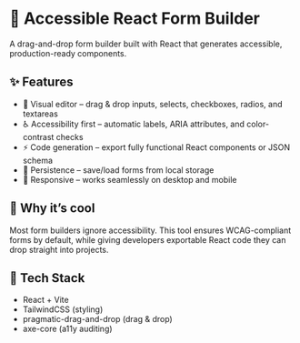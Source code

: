 # 🧩 Accessible React Form Builder
A drag-and-drop form builder built with React that generates accessible, production-ready components.

## ✨ Features
- 🎨 Visual editor – drag & drop inputs, selects, checkboxes, radios, and textareas
- ♿ Accessibility first – automatic labels, ARIA attributes, and color-contrast checks
- ⚡ Code generation – export fully functional React components or JSON schema
- 💾 Persistence – save/load forms from local storage
- 📱 Responsive – works seamlessly on desktop and mobile

## 🚀 Why it’s cool
Most form builders ignore accessibility. This tool ensures WCAG-compliant forms by default, while giving developers exportable React code they can drop straight into projects.

## 🔧 Tech Stack
- React + Vite
- TailwindCSS (styling)
- pragmatic-drag-and-drop (drag & drop)
- axe-core (a11y auditing)